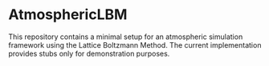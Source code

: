 # AtmosphericLBM

This repository contains a minimal setup for an atmospheric simulation framework using the Lattice Boltzmann Method. The current implementation provides stubs only for demonstration purposes.
